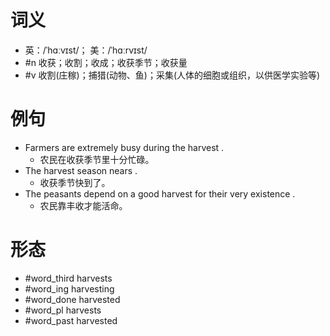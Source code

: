 # 词义
- 英：/ˈhɑːvɪst/； 美：/ˈhɑːrvɪst/
- #n 收获；收割；收成；收获季节；收获量
- #v 收割(庄稼)；捕猎(动物、鱼)；采集(人体的细胞或组织，以供医学实验等)
# 例句
- Farmers are extremely busy during the harvest .
	- 农民在收获季节里十分忙碌。
- The harvest season nears .
	- 收获季节快到了。
- The peasants depend on a good harvest for their very existence .
	- 农民靠丰收才能活命。
# 形态
- #word_third harvests
- #word_ing harvesting
- #word_done harvested
- #word_pl harvests
- #word_past harvested
